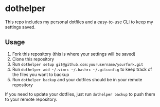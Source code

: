 # dothelper
This repo includes my personal dotfiles and a easy-to-use CLI to keep my
settings saved.

## Usage
1. Fork this repository (this is where your settings will be saved)
2. Clone this repository
3. Run `dothelper setup git@github.com:yourusername/yourfork.git`
4. Run `dothelper add ~/.vimrc ~/.bashrc ~/.gitconfig` to keep track of the
   files you want to backup
5. Run `dothelper backup` and your dotfiles should be in your remote repository

If you need to update your dotfiles, just run `dothelper backup` to push them
to your remote repository.
